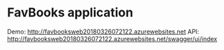 # FavBooks application

Demo: http://favbooksweb20180326072122.azurewebsites.net
API: http://favbooksweb20180326072122.azurewebsites.net/swagger/ui/index

